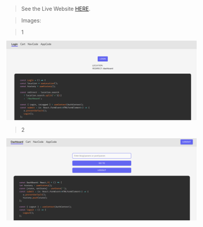 > See the Live Website [HERE](https://react-router-dom-v5.netlify.app/).

> Images:

> 1

![image1](img/img1.png)

> 2

![image2](img/img2.png)
